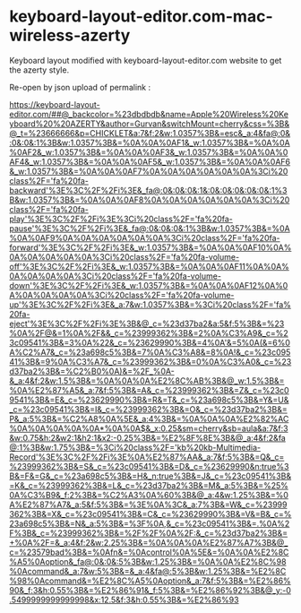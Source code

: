 # keyboard-layout-editor.com-mac-wireless-azerty

Keyboard layout modified with keyboard-layout-editor.com website to get the azerty style.



Re-open by json upload of permalink : 

https://keyboard-layout-editor.com/##@_backcolor=%23dbdbdb&name=Apple%20Wireless%20Keyboard%20%20AZERTY&author=Gurvan&switchMount=cherry&css=%3B&@_t=%23666666&p=CHICKLET&a:7&f:2&w:1.0357%3B&=esc&_a:4&fa@:0&:0&:0&:1%3B&w:1.0357%3B&=%0A%0A%0AF1&_w:1.0357%3B&=%0A%0A%0AF2&_w:1.0357%3B&=%0A%0A%0AF3&_w:1.0357%3B&=%0A%0A%0AF4&_w:1.0357%3B&=%0A%0A%0AF5&_w:1.0357%3B&=%0A%0A%0AF6&_w:1.0357%3B&=%0A%0A%0AF7%0A%0A%0A%0A%0A%0A%3Ci%20class%2F='fa%20fa-backward'%3E%3C%2F%2Fi%3E&_fa@:0&:0&:0&:1&:0&:0&:0&:0&:0&:1%3B&w:1.0357%3B&=%0A%0A%0AF8%0A%0A%0A%0A%0A%0A%3Ci%20class%2F='fa%20fa-play'%3E%3C%2F%2Fi%3E%3Ci%20class%2F='fa%20fa-pause'%3E%3C%2F%2Fi%3E&_fa@:0&:0&:0&:1%3B&w:1.0357%3B&=%0A%0A%0AF9%0A%0A%0A%0A%0A%0A%3Ci%20class%2F='fa%20fa-forward'%3E%3C%2F%2Fi%3E&_w:1.0357%3B&=%0A%0A%0AF10%0A%0A%0A%0A%0A%0A%3Ci%20class%2F='fa%20fa-volume-off'%3E%3C%2F%2Fi%3E&_w:1.0357%3B&=%0A%0A%0AF11%0A%0A%0A%0A%0A%0A%3Ci%20class%2F='fa%20fa-volume-down'%3E%3C%2F%2Fi%3E&_w:1.0357%3B&=%0A%0A%0AF12%0A%0A%0A%0A%0A%0A%3Ci%20class%2F='fa%20fa-volume-up'%3E%3C%2F%2Fi%3E&_a:7&w:1.0357%3B&=%3Ci%20class%2F='fa%20fa-eject'%3E%3C%2F%2Fi%3E%3B&@_c=%23d37ba2&a:5&f:5%3B&=%23%0A%2F@&=1%0A%2F&&_c=%23999362%3B&=2%0A%C3%A9&_c=%23c09541%3B&=3%0A%22&_c=%23629990%3B&=4%0A'&=5%0A(&=6%0A%C2%A7&_c=%23a698c5%3B&=7%0A%C3%A8&=8%0A!&_c=%23c09541%3B&=9%0A%C3%A7&_c=%23999362%3B&=0%0A%C3%A0&_c=%23d37ba2%3B&=%C2%B0%0A)&=%2F_%0A-&_a:4&f:2&w:1.5%3B&=%0A%0A%0A%E2%8C%AB%3B&@_w:1.5%3B&=%0A%E2%87%A5&_a:7&f:5%3B&=A&_c=%23999362%3B&=Z&_c=%23c09541%3B&=E&_c=%23629990%3B&=R&=T&_c=%23a698c5%3B&=Y&=U&_c=%23c09541%3B&=I&_c=%23999362%3B&=O&_c=%23d37ba2%3B&=P&_a:5%3B&=%C2%A8%0A%5E&_a:4%3B&=%0A%0A%0A%E2%82%AC%0A%0A%0A%0A%0A*%0A%0A$&_x:0.25&sm=cherry&sb=aula&a:7&f:3&w:0.75&h:2&w2:1&h2:1&x2:-0.25%3B&=%E2%8F%8E%3B&@_a:4&f:2&fa@:1%3B&w:1.75%3B&=%3Ci%20class%2F='kb%20kb-Multimedia-Record'%3E%3C%2F%2Fi%3E%0A%E2%87%AA&_a:7&f:5%3B&=Q&_c=%23999362%3B&=S&_c=%23c09541%3B&=D&_c=%23629990&n:true%3B&=F&=G&_c=%23a698c5%3B&=H&_n:true%3B&=J&_c=%23c09541%3B&=K&_c=%23999362%3B&=L&_c=%23d37ba2%3B&=M&_a:5%3B&=%25%0A%C3%B9&_f:2%3B&=%C2%A3%0A%60%3B&@_a:4&w:1.25%3B&=%0A%E2%87%A7&_a:5&f:5%3B&=%3E%0A%3C&_a:7%3B&=W&_c=%23999362%3B&=X&_c=%23c09541%3B&=C&_c=%23629990%3B&=V&=B&_c=%23a698c5%3B&=N&_a:5%3B&=%3F%0A,&_c=%23c09541%3B&=.%0A%2F%3B&_c=%23999362%3B&=%2F%2F%0A%2F:&_c=%23d37ba2%3B&=+%0A%2F=&_a:4&f:2&w:2.25%3B&=%0A%0A%0A%E2%87%A7%3B&@_c=%23579bad%3B&=%0Afn&=%0Acontrol%0A%5E&=%0A%0A%E2%8C%A5%0Aoption&_fa@:0&:0&:5%3B&w:1.25%3B&=%0A%0A%E2%8C%98%0Acommand&_a:7&w:5%3B&=&_a:4&fa@:5%3B&w:1.25%3B&=%E2%8C%98%0Acommand&=%E2%8C%A5%0Aoption&_a:7&f:5%3B&=%E2%86%90&_f:3&h:0.55%3B&=%E2%86%91&_f:5%3B&=%E2%86%92%3B&@_y:-0.5499999999999998&x:12.5&f:3&h:0.55%3B&=%E2%86%93
